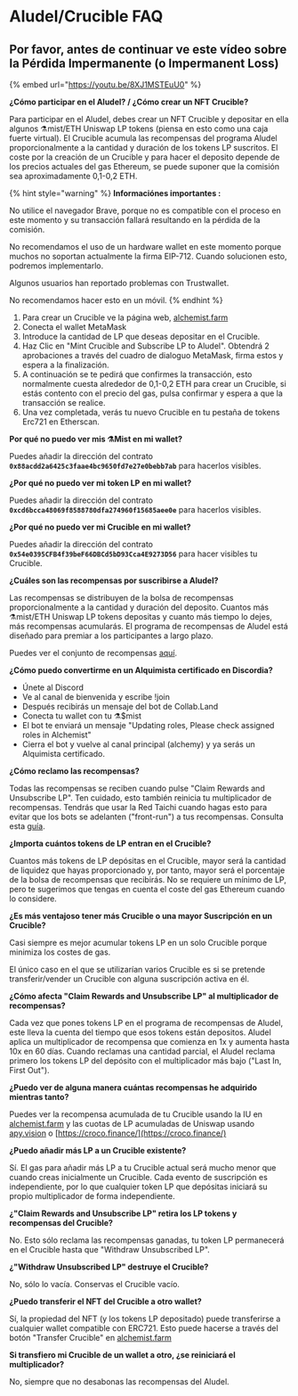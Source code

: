 # Aludel/Crucible FAQ

## Por favor, antes de continuar ve este vídeo sobre la Pérdida Impermanente \(o Impermanent Loss\)

{% embed url="https://youtu.be/8XJ1MSTEuU0" %}

**¿Cómo participar en el Aludel? / ¿Cómo crear un NFT Crucible?**

Para participar en el Aludel, debes crear un NFT Crucible y depositar en ella algunos ⚗️mist/ETH Uniswap LP tokens \(piensa en esto como una caja fuerte virtual\). El Crucible acumula las recompensas del programa Aludel proporcionalmente a la cantidad y duración de los tokens LP suscritos. El coste por la creación de un Crucible y para hacer el deposito depende de los precios actuales del gas Ethereum, se puede suponer que la comisión sea aproximadamente 0,1-0,2 ETH.

{% hint style="warning" %}
**Informaciónes importantes :**

No utilice el navegador Brave, porque no es compatible con el proceso en este momento y su transacción fallará resultando en la pérdida de la comisión.

No recomendamos el uso de un hardware wallet en este momento porque muchos no soportan actualmente la firma EIP-712. Cuando solucionen esto, podremos implementarlo.

Algunos usuarios han reportado problemas con Trustwallet.

No recomendamos hacer esto en un móvil.
{% endhint %}

1. Para crear un Crucible ve la página web, [alchemist.farm](https://alchemist.farm/)
2. Conecta el wallet MetaMask
3. Introduce la cantidad de LP que deseas depositar en el Crucible.
4. Haz Clic en "Mint Crucible and Subscribe LP to Aludel". Obtendrá 2 aprobaciones a través del cuadro de dialoguo MetaMask, firma estos y espera a la finalización.
5. A continuación se te pedirá que confirmes la transacción, esto normalmente cuesta alrededor de 0,1-0,2 ETH para crear un Crucible, si estás contento con el precio del gas, pulsa confirmar y espera a que la transacción se realice.
6. Una vez completada, verás tu nuevo Crucible en tu pestaña de tokens Erc721 en Etherscan.

**Por qué no puedo ver mis ⚗️Mist en mi wallet?**

Puedes añadir la dirección del contrato **`0x88acdd2a6425c3faae4bc9650fd7e27e0bebb7ab`** para hacerlos visibles.

**¿Por qué no puedo ver mi token LP en mi wallet?**

Puedes añadir la dirección del contrato **`0xcd6bcca48069f8588780dfa274960f15685aee0e`** para hacerlos visibles.

**¿Por qué no puedo ver mi Crucible en mi wallet?**

Puedes añadir la dirección del contrato **`0x54e0395CFB4f39beF66DBCd5bD93Cca4E9273D56`** para hacer visibles tu Crucible.

**¿Cuáles son las recompensas por suscribirse a Aludel?**

Las recompensas se distribuyen de la bolsa de recompensas proporcionalmente a la cantidad y duración del deposito. Cuantos más ⚗️mist/ETH Uniswap LP tokens depositas y cuanto más tiempo lo dejes, más recompensas acumularás. El programa de recompensas de Aludel está diseñado para premiar a los participantes a largo plazo.

Puedes ver el conjunto de recompensas [aquí](https://etherscan.io/address/0x04108d6e9a51bec5170f8fd953a156cf754ba541).

**¿Cómo puedo convertirme en un Alquimista certificado en Discordia?**

* Únete al Discord
* Ve al canal de bienvenida y escribe !join
* Después recibirás un mensaje del bot de Collab.Land
* Conecta tu wallet con tu ⚗️$mist
* El bot te enviará un mensaje "Updating roles, Please check assigned roles in Alchemist"
* Cierra el bot y vuelve al canal principal \(alchemy\) y ya serás un Alquimista certificado.

**¿Cómo reclamo las recompensas?**

Todas las recompensas se reciben cuando pulse "Claim Rewards and Unsubscribe LP". Ten cuidado, esto también reinicia tu multiplicador de recompensas. Tendrás que usar la Red Taichi cuando hagas esto para evitar que los bots se adelanten \("front-run"\) a tus recompensas. Consulta esta [guía](como-reclamar-las-recompensas-y-desabonar-tus-token-lp-del-programa-aludel-utilizando-la-r.md).

**¿Importa cuántos tokens de LP entran en el Crucible?**

Cuantos más tokens de LP depósitas en el Crucible, mayor será la cantidad de liquidez que hayas proporcionado y, por tanto, mayor será el porcentaje de la bolsa de recompensas que recibirás. No se requiere un mínimo de LP, pero te sugerimos que tengas en cuenta el coste del gas Ethereum cuando lo considere.

**¿Es más ventajoso tener más Crucible o una mayor Suscripción en un Crucible?**

Casi siempre es mejor acumular tokens LP en un solo Crucible porque minimiza los costes de gas.

El único caso en el que se utilizarían varios Crucible es si se pretende transferir/vender un Crucible con alguna suscripción activa en él.

**¿Cómo afecta "Claim Rewards and Unsubscribe LP" al multiplicador de recompensas?**

Cada vez que pones tokens LP en el programa de recompensas de Aludel, este lleva la cuenta del tiempo que esos tokens están depositos. Aludel aplica un multiplicador de recompensa que comienza en 1x y aumenta hasta 10x en 60 días. Cuando reclamas una cantidad parcial, el Aludel reclama primero los tokens LP del depósito con el multiplicador más bajo \("Last In, First Out"\).

**¿Puedo ver de alguna manera cuántas recompensas he adquirido mientras tanto?**

Puedes ver la recompensa acumulada de tu Crucible usando la IU en [alchemist.farm](https://alchemist.farm/) y las cuotas de LP acumuladas de Uniswap usando [apy.vision](https://apy.vision/) o [https://croco.finance/](https://croco.finance/)

**¿Puedo añadir más LP a un Crucible existente?**

Sí. El gas para añadir más LP a tu Crucible actual será mucho menor que cuando creas inicialmente un Crucible. Cada evento de suscripción es independiente, por lo que cualquier token LP que depósitas iniciará su propio multiplicador de forma independiente.

**¿"Claim Rewards and Unsubscribe LP" retira los LP tokens y recompensas del Crucible?**

No. Esto sólo reclama las recompensas ganadas, tu token LP permanecerá en el Crucible hasta que "Withdraw Unsubscribed LP".

**¿"Withdraw Unsubscribed LP" destruye el Crucible?**

No, sólo lo vacía. Conservas el Crucible vacío.

**¿Puedo transferir el NFT del Crucible a otro wallet?**

Sí, la propiedad del NFT \(y los tokens LP depositado\) puede transferirse a cualquier wallet compatible con ERC721. Esto puede hacerse a través del botón "Transfer Crucible" en [alchemist.farm](https://alchemist.farm/)

**Si transfiero mi Crucible de un wallet a otro, ¿se reiniciará el multiplicador?**

No, siempre que no desabonas las recompensas del Aludel.

